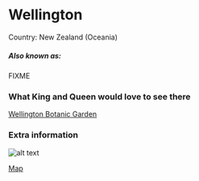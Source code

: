 # Wellington

Country: New Zealand (Oceania)

##### Also known as:

FIXME

### What King and Queen would love to see there

[Wellington Botanic Garden](https://www.newzealand.com/uk/feature/wellington-botanic-garden/)

### Extra information

![alt text](https://lh5.googleusercontent.com/p/AF1QipPfofv9WoolZDxfJXHWfzqYxrjJ4X1GSmr20qNH=w408-h306-k-no)

[Map](https://maps.app.goo.gl/3yDA9zNbhmU7pRGJ9)


